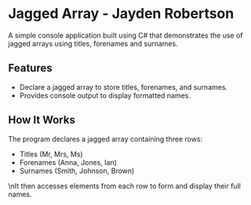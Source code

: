 # Jagged Array - Jayden Robertson

A simple console application built using C# that demonstrates the use of jagged arrays using titles, forenames and surnames.

## Features
- Declare a jagged array to store titles, forenames, and surnames.
- Provides console output to display formatted names.


## How It Works
The program declares a jagged array containing three rows:

- Titles (Mr, Mrs, Ms)
- Forenames (Anna, Jones, Ian)
- Surnames (Smith, Johnson, Brown)

\nIt then accesses elements from each row to form and display their full names.
